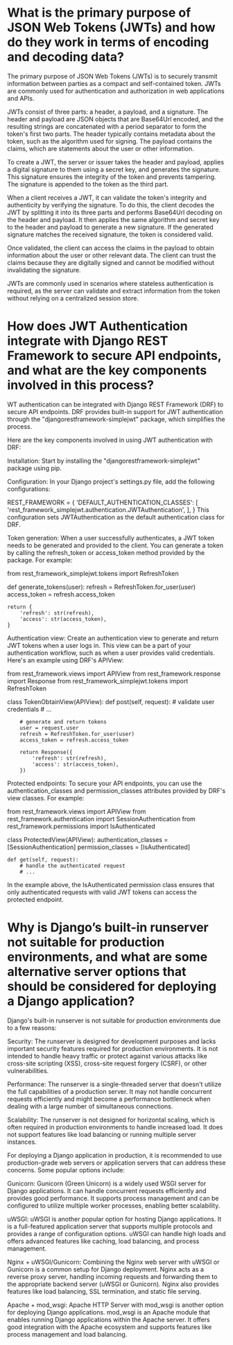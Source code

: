 # What is the primary purpose of JSON Web Tokens (JWTs) and how do they work in terms of encoding and decoding data?
The primary purpose of JSON Web Tokens (JWTs) is to securely transmit information between parties as a compact and self-contained token. JWTs are commonly used for authentication and authorization in web applications and APIs.

JWTs consist of three parts: a header, a payload, and a signature. The header and payload are JSON objects that are Base64Url encoded, and the resulting strings are concatenated with a period separator to form the token's first two parts. The header typically contains metadata about the token, such as the algorithm used for signing. The payload contains the claims, which are statements about the user or other information.

To create a JWT, the server or issuer takes the header and payload, applies a digital signature to them using a secret key, and generates the signature. This signature ensures the integrity of the token and prevents tampering. The signature is appended to the token as the third part.

When a client receives a JWT, it can validate the token's integrity and authenticity by verifying the signature. To do this, the client decodes the JWT by splitting it into its three parts and performs Base64Url decoding on the header and payload. It then applies the same algorithm and secret key to the header and payload to generate a new signature. If the generated signature matches the received signature, the token is considered valid.

Once validated, the client can access the claims in the payload to obtain information about the user or other relevant data. The client can trust the claims because they are digitally signed and cannot be modified without invalidating the signature.

JWTs are commonly used in scenarios where stateless authentication is required, as the server can validate and extract information from the token without relying on a centralized session store.

# How does JWT Authentication integrate with Django REST Framework to secure API endpoints, and what are the key components involved in this process?
WT authentication can be integrated with Django REST Framework (DRF) to secure API endpoints. DRF provides built-in support for JWT authentication through the "djangorestframework-simplejwt" package, which simplifies the process.

Here are the key components involved in using JWT authentication with DRF:

Installation: Start by installing the "djangorestframework-simplejwt" package using pip.

Configuration: In your Django project's settings.py file, add the following configurations:


REST_FRAMEWORK = {
    'DEFAULT_AUTHENTICATION_CLASSES': [
        'rest_framework_simplejwt.authentication.JWTAuthentication',
    ],
}
This configuration sets JWTAuthentication as the default authentication class for DRF.

Token generation: When a user successfully authenticates, a JWT token needs to be generated and provided to the client. You can generate a token by calling the refresh_token or access_token method provided by the package. For example:


from rest_framework_simplejwt.tokens import RefreshToken

def generate_tokens(user):
    refresh = RefreshToken.for_user(user)
    access_token = refresh.access_token

    return {
        'refresh': str(refresh),
        'access': str(access_token),
    }
Authentication view: Create an authentication view to generate and return JWT tokens when a user logs in. This view can be a part of your authentication workflow, such as when a user provides valid credentials. Here's an example using DRF's APIView:

from rest_framework.views import APIView
from rest_framework.response import Response
from rest_framework_simplejwt.tokens import RefreshToken

class TokenObtainView(APIView):
    def post(self, request):
        # validate user credentials
        # ...

        # generate and return tokens
        user = request.user
        refresh = RefreshToken.for_user(user)
        access_token = refresh.access_token

        return Response({
            'refresh': str(refresh),
            'access': str(access_token),
        })
Protected endpoints: To secure your API endpoints, you can use the authentication_classes and permission_classes attributes provided by DRF's view classes. For example:

from rest_framework.views import APIView
from rest_framework.authentication import SessionAuthentication
from rest_framework.permissions import IsAuthenticated

class ProtectedView(APIView):
    authentication_classes = [SessionAuthentication]
    permission_classes = [IsAuthenticated]

    def get(self, request):
        # handle the authenticated request
        # ...
In the example above, the IsAuthenticated permission class ensures that only authenticated requests with valid JWT tokens can access the protected endpoint.



# Why is Django’s built-in runserver not suitable for production environments, and what are some alternative server options that should be considered for deploying a Django application?

Django's built-in runserver is not suitable for production environments due to a few reasons:

Security: The runserver is designed for development purposes and lacks important security features required for production environments. It is not intended to handle heavy traffic or protect against various attacks like cross-site scripting (XSS), cross-site request forgery (CSRF), or other vulnerabilities.

Performance: The runserver is a single-threaded server that doesn't utilize the full capabilities of a production server. It may not handle concurrent requests efficiently and might become a performance bottleneck when dealing with a large number of simultaneous connections.

Scalability: The runserver is not designed for horizontal scaling, which is often required in production environments to handle increased load. It does not support features like load balancing or running multiple server instances.

For deploying a Django application in production, it is recommended to use production-grade web servers or application servers that can address these concerns. Some popular options include:

Gunicorn: Gunicorn (Green Unicorn) is a widely used WSGI server for Django applications. It can handle concurrent requests efficiently and provides good performance. It supports process management and can be configured to utilize multiple worker processes, enabling better scalability.

uWSGI: uWSGI is another popular option for hosting Django applications. It is a full-featured application server that supports multiple protocols and provides a range of configuration options. uWSGI can handle high loads and offers advanced features like caching, load balancing, and process management.

Nginx + uWSGI/Gunicorn: Combining the Nginx web server with uWSGI or Gunicorn is a common setup for Django deployment. Nginx acts as a reverse proxy server, handling incoming requests and forwarding them to the appropriate backend server (uWSGI or Gunicorn). Nginx also provides features like load balancing, SSL termination, and static file serving.

Apache + mod_wsgi: Apache HTTP Server with mod_wsgi is another option for deploying Django applications. mod_wsgi is an Apache module that enables running Django applications within the Apache server. It offers good integration with the Apache ecosystem and supports features like process management and load balancing.